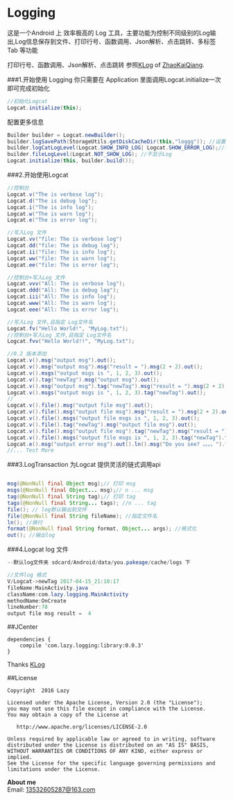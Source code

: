 # Logging
这是一个Android 上 效率极高的 Log 工具，主要功能为控制不同级别的Log输出,Log信息保存到文件、打印行号、函数调用、Json解析、点击跳转、多标签Tab 等功能

 打印行号、函数调用、Json解析、点击跳转 参照[KLog](https://github.com/ZhaoKaiQiang/KLog) of [ZhaoKaiQiang](https://github.com/ZhaoKaiQiang).

###1.开始使用 Logging
你只需要在 Application 里面调用Logcat.initialize一次即可完成初始化
```java
//初始化Logcat
Logcat.initialize(this);
```
配置更多信息
```java
Builder builder = Logcat.newBuilder();
builder.logSavePath(StorageUtils.getDiskCacheDir(this,"loggg")); //设置Log 保存的文件夹
builder.logCatLogLevel(Logcat.SHOW_INFO_LOG| Logcat.SHOW_ERROR_LOG);//设置日志等级
builder.fileLogLevel(Logcat.NOT_SHOW_LOG); //不显示Log
Logcat.initialize(this, builder.build());
```

###2.开始使用Logcat

```java
//控制台
Logcat.v("The is verbose log");
Logcat.d("The is debug log");
Logcat.i("The is info log");
Logcat.w("The is warn log");
Logcat.e("The is error log");

//写入Log 文件
Logcat.vv("file: The is verbose log")
Logcat.dd("file: The is debug log");
Logcat.ii("file: The is info log");
Logcat.ww("file: The is warn log");
Logcat.ee("file: The is error log");

//控制台+写入Log 文件
Logcat.vvv("All: The is verbose log");
Logcat.ddd("All: The is debug log");
Logcat.iii("All: The is info log");
Logcat.www("All: The is warn log");
Logcat.eee("All: The is error log");

//写入Log 文件,且指定 Log文件名
Logcat.fv("Hello World!", "MyLog.txt");
//控制台+写入Log 文件,且指定 Log文件名
Logcat.fvv("Hello World!!", "MyLog.txt");

//0.2 版本添加
Logcat.v().msg("output msg").out();
Logcat.v().msg("output msg").msg("result = ").msg(2 + 2).out();
Logcat.v().msgs("output msgs is ", 1, 2, 3).out();
Logcat.v().tag("newTag").msg("output msg").out();
Logcat.v().msg("output msg").tag("newTag").msg("result = ").msg(2 + 2).out();
Logcat.v().msgs("output msgs is ", 1, 2, 3).tag("newTag").out();
//
Logcat.v().file().msg("output file msg").out();
Logcat.v().file().msg("output file msg").msg("result = ").msg(2 + 2).out();
Logcat.v().file().msgs("output file msgs is ", 1, 2, 3).out();
Logcat.v().file().tag("newTag").msg("output file msg").out();
Logcat.v().file().msg("output file msg").tag("newTag").msg("result = ").msg(2 + 2).out();
Logcat.v().file().msgs("output file msgs is ", 1, 2, 3).tag("newTag").file("newFileName").msg("当然你也可指定文件名 ").out();
Logcat.e().msg("output error msg").out().ln().msg("Do you see? 。。。。").format("a:%s;b:%s", 2, 3).out();
//... Test More

```

###3.LogTransaction 为Logcat 提供灵活的链式调用api
```java

msg(@NonNull final Object msg);// 打印 msg
msgs(@NonNull final Object... msg);// n ... msg
tag(@NonNull final String tag);// 打印 tag
tags(@NonNull final String... tags); //n ... tag
file(); // log默认输出到文件
file(@NonNull final String fileName); //指定文件名
ln(); //换行
format(@NonNull final String format, Object... args); //格式化
out(); //输出log
```

###4.Logcat log 文件
```java
--默认log文件夹 sdcard/Android/data/you.pakeage/cache/logs 下

//文件log 格式
V/Logcat->newTag 2017-04-15_21:10:17
fileName:MainActivity.java
className:com.lazy.logging.MainActivity
methodName:OnCreate
lineNumber:78
output file msg result =  4 
```

##JCenter

```
dependencies {
    compile 'com.lazy.logging:library:0.0.3'
}
```

Thanks [KLog](https://github.com/ZhaoKaiQiang/KLog)

##License

```
Copyright  2016 Lazy

Licensed under the Apache License, Version 2.0 (the "License");
you may not use this file except in compliance with the License.
You may obtain a copy of the License at

   http://www.apache.org/licenses/LICENSE-2.0

Unless required by applicable law or agreed to in writing, software
distributed under the License is distributed on an "AS IS" BASIS,
WITHOUT WARRANTIES OR CONDITIONS OF ANY KIND, either express or implied.
See the License for the specific language governing permissions and
limitations under the License.
```

**About me**  
Email: 13532605287@163.com  
